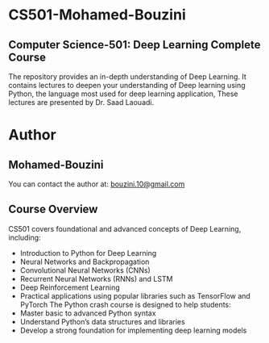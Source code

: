 # CS501-Mohamed-Bouzini
## Computer Science-501: Deep Learning Complete Course
The repository provides an in-depth understanding of Deep Learning. It contains lectures to deepen your understanding of Deep learning using Python, the language most used for deep learning application, These lectures are presented by Dr. Saad Laouadi.
# Author
## Mohamed-Bouzini
You can contact the author at: bouzini.10@gmail.com
## Course Overview
CS501 covers foundational and advanced concepts of Deep Learning, including:
- Introduction to Python for Deep Learning
- Neural Networks and Backpropagation
- Convolutional Neural Networks (CNNs)
- Recurrent Neural Networks (RNNs) and LSTM
- Deep Reinforcement Learning
- Practical applications using popular libraries such as TensorFlow and PyTorch
The Python crash course is designed to help students:
- Master basic to advanced Python syntax
- Understand Python’s data structures and libraries
- Develop a strong foundation for implementing deep learning models
